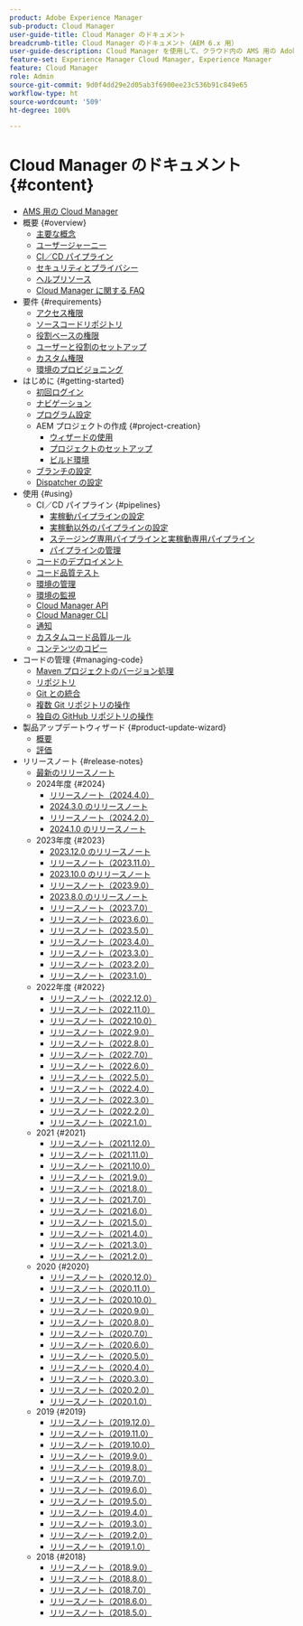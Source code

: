 ```yaml
---
product: Adobe Experience Manager
sub-product: Cloud Manager
user-guide-title: Cloud Manager のドキュメント
breadcrumb-title: Cloud Manager のドキュメント（AEM 6.x 用）
user-guide-description: Cloud Manager を使用して、クラウド内の AMS 用の Adobe Experience Manager を自己管理する方法について説明します。
feature-set: Experience Manager Cloud Manager, Experience Manager
feature: Cloud Manager
role: Admin
source-git-commit: 9d0f4dd29e2d05ab3f6900ee23c536b91c849e65
workflow-type: ht
source-wordcount: '509'
ht-degree: 100%

---
```



# Cloud Manager のドキュメント {#content}

+ [AMS 用の Cloud Manager](/help/introduction.md)
+ 概要 {#overview}
   + [主要な概念](/help/overview/key-concepts.md)
   + [ユーザージャーニー](/help/overview/user-journey.md)
   + [CI／CD パイプライン](/help/overview/ci-cd-pipelines.md)
   + [セキュリティとプライバシー](/help/overview/security-and-privacy.md)
   + [ヘルプリソース](/help/overview/help-resources.md)
   + [Cloud Manager に関する FAQ](/help/overview/faqs.md)
+ 要件 {#requirements}
   + [アクセス権限](/help/requirements/access-rights.md)
   + [ソースコードリポジトリ](/help/requirements/source-code-repository.md)
   + [役割ベースの権限](/help/requirements/role-based-permissions.md)
   + [ユーザーと役割のセットアップ](/help/requirements/users-and-roles.md)
   + [カスタム権限](/help/using/custom-permissions.md)
   + [環境のプロビジョニング](/help/requirements/environment-provisioning.md)
+ はじめに {#getting-started}
   + [初回ログイン](/help/getting-started/first-time-login.md)
   + [ナビゲーション](/help/getting-started/navigation.md)
   + [プログラム設定](/help/getting-started/program-setup.md)
   + AEM プロジェクトの作成 {#project-creation}
      + [ウィザードの使用](/help/getting-started/using-the-wizard.md)
      + [プロジェクトのセットアップ](/help/getting-started/project-setup.md)
      + [ビルド環境](/help/getting-started/build-environment.md)
   + [ブランチの設定](/help/getting-started/configuring-branches.md)
   + [Dispatcher の設定](/help/getting-started/dispatcher-configurations.md)
+ 使用 {#using}
   + CI／CD パイプライン {#pipelines}
      + [実稼動パイプラインの設定](/help/using/production-pipelines.md)
      + [実稼動以外のパイプラインの設定](/help/using/non-production-pipelines.md)
      + [ステージング専用パイプラインと実稼動専用パイプライン](/help/using/stage-prod-only.md)
      + [パイプラインの管理](/help/using/managing-pipelines.md)
   + [コードのデプロイメント](/help/using/code-deployment.md)
   + [コード品質テスト](/help/using/code-quality-testing.md)
   + [環境の管理](/help/using/managing-environments.md)
   + [環境の監視](/help/using/monitoring-environments.md)
   + [Cloud Manager API](https://developer.adobe.com/experience-cloud/cloud-manager/reference/api/)
   + [Cloud Manager CLI](https://github.com/adobe/aio-cli-plugin-cloudmanager/blob/main/README.md)
   + [通知](/help/using/notifications.md)
   + [カスタムコード品質ルール](/help/using/custom-code-quality-rules.md)
   + [コンテンツのコピー](/help/using/content-copy.md)
+ コードの管理 {#managing-code}
   + [Maven プロジェクトのバージョン処理](/help/managing-code/maven-project-version.md)
   + [リポジトリ](/help/managing-code/repositories.md)
   + [Git との統合](/help/managing-code/git-integration.md)
   + [複数 Git リポジトリの操作](/help/managing-code/multiple-git-repos.md)
   + [独自の GitHub リポジトリの操作](/help/managing-code/byo-github.md)
+ 製品アップデートウィザード {#product-update-wizard}
   + [概要](/help/product-update-wizard/overview.md)
   + [評価](/help/product-update-wizard/evaluation.md)
+ リリースノート {#release-notes}
   + [最新のリリースノート](/help/release-notes/current.md)
   + 2024年度 {#2024}
      + [リリースノート（2024.4.0）](/help/release-notes/2024/2024-4-0.md)
      + [2024.3.0 のリリースノート](/help/release-notes/2024/2024-3-0.md)
      + [リリースノート（2024.2.0）](/help/release-notes/2024/2024-2-0.md)
      + [2024.1.0 のリリースノート](/help/release-notes/2024/2024-1-0.md)
   + 2023年度 {#2023}
      + [2023.12.0 のリリースノート](/help/release-notes/2023/2023-12-0.md)
      + [リリースノート（2023.11.0）](/help/release-notes/2023/2023-11-0.md)
      + [2023.10.0 のリリースノート](/help/release-notes/2023/2023-10-0.md)
      + [リリースノート（2023.9.0）](/help/release-notes/2023/2023-9-0.md)
      + [2023.8.0 のリリースノート](/help/release-notes/2023/2023-8-0.md)
      + [リリースノート（2023.7.0）](/help/release-notes/2023/2023-7-0.md)
      + [リリースノート（2023.6.0）](/help/release-notes/2023/2023-6-0.md)
      + [リリースノート（2023.5.0）](/help/release-notes/2023/2023-5-0.md)
      + [リリースノート（2023.4.0）](/help/release-notes/2023/2023-4-0.md)
      + [リリースノート（2023.3.0）](/help/release-notes/2023/2023-3-0.md)
      + [リリースノート（2023.2.0）](/help/release-notes/2023/2023-2-0.md)
      + [リリースノート（2023.1.0）](/help/release-notes/2023/2023-1-0.md)
   + 2022年度 {#2022}
      + [リリースノート（2022.12.0）](/help/release-notes/2022/2022-12-0.md)
      + [リリースノート（2022.11.0）](/help/release-notes/2022/2022-11-0.md)
      + [リリースノート（2022.10.0）](/help/release-notes/2022/2022-10-0.md)
      + [リリースノート（2022.9.0）](/help/release-notes/2022/2022-9-0.md)
      + [リリースノート（2022.8.0）](/help/release-notes/2022/2022-8-0.md)
      + [リリースノート（2022.7.0）](/help/release-notes/2022/2022-7-0.md)
      + [リリースノート（2022.6.0）](/help/release-notes/2022/2022-6-0.md)
      + [リリースノート（2022.5.0）](/help/release-notes/2022/2022-5-0.md)
      + [リリースノート（2022.4.0）](/help/release-notes/2022/2022-4-0.md)
      + [リリースノート（2022.3.0）](/help/release-notes/2022/2022-3-0.md)
      + [リリースノート（2022.2.0）](/help/release-notes/2022/2022-2-0.md)
      + [リリースノート（2022.1.0）](/help/release-notes/2022/2022-1-0.md)
   + 2021 {#2021}
      + [リリースノート（2021.12.0）](/help/release-notes/2021/2021-12-0.md)
      + [リリースノート（2021.11.0）](/help/release-notes/2021/2021-11-0.md)
      + [リリースノート（2021.10.0）](/help/release-notes/2021/2021-10-0.md)
      + [リリースノート（2021.9.0）](/help/release-notes/2021/2021-9-0.md)
      + [リリースノート（2021.8.0）](/help/release-notes/2021/2021-8-0.md)
      + [リリースノート（2021.7.0）](/help/release-notes/2021/2021-7-0.md)
      + [リリースノート（2021.6.0）](/help/release-notes/2021/2021-6-0.md)
      + [リリースノート（2021.5.0）](/help/release-notes/2021/2021-5-0.md)
      + [リリースノート（2021.4.0）](/help/release-notes/2021/2021-4-0.md)
      + [リリースノート（2021.3.0）](/help/release-notes/2021/2021-3-0.md)
      + [リリースノート（2021.2.0）](/help/release-notes/2021/2021-2-0.md)
   + 2020 {#2020}
      + [リリースノート（2020.12.0）](/help/release-notes/2020/2020-12-0.md)
      + [リリースノート（2020.11.0）](/help/release-notes/2020/2020-11-0.md)
      + [リリースノート（2020.10.0）](/help/release-notes/2020/2020-10-0.md)
      + [リリースノート（2020.9.0）](/help/release-notes/2020/2020-9-0.md)
      + [リリースノート（2020.8.0）](/help/release-notes/2020/2020-8-0.md)
      + [リリースノート（2020.7.0）](/help/release-notes/2020/2020-7-0.md)
      + [リリースノート（2020.6.0）](/help/release-notes/2020/2020-6-0.md)
      + [リリースノート（2020.5.0）](/help/release-notes/2020/2020-5-0.md)
      + [リリースノート（2020.4.0）](/help/release-notes/2020/2020-4-0.md)
      + [リリースノート（2020.3.0）](/help/release-notes/2020/2020-3-0.md)
      + [リリースノート（2020.2.0）](/help/release-notes/2020/2020-2-0.md)
      + [リリースノート（2020.1.0）](/help/release-notes/2020/2020-1-0.md)
   + 2019 {#2019}
      + [リリースノート（2019.12.0）](/help/release-notes/2019/2019-12-0.md)
      + [リリースノート（2019.11.0）](/help/release-notes/2019/2019-11-0.md)
      + [リリースノート（2019.10.0）](/help/release-notes/2019/2019-10-0.md)
      + [リリースノート（2019.9.0）](/help/release-notes/2019/2019-9-0.md)
      + [リリースノート（2019.8.0）](/help/release-notes/2019/2019-8-0.md)
      + [リリースノート（2019.7.0）](/help/release-notes/2019/2019-7-0.md)
      + [リリースノート（2019.6.0）](/help/release-notes/2019/2019-6-0.md)
      + [リリースノート（2019.5.0）](/help/release-notes/2019/2019-5-0.md)
      + [リリースノート（2019.4.0）](/help/release-notes/2019/2019-4-0.md)
      + [リリースノート（2019.3.0）](/help/release-notes/2019/2019-3-0.md)
      + [リリースノート（2019.2.0）](/help/release-notes/2019/2019-2-0.md)
      + [リリースノート（2019.1.0）](/help/release-notes/2019/2019-1-0.md)
   + 2018 {#2018}
      + [リリースノート（2018.9.0）](/help/release-notes/2018/2018-9-0.md)
      + [リリースノート（2018.8.0）](/help/release-notes/2018/2018-8-0.md)
      + [リリースノート（2018.7.0）](/help/release-notes/2018/2018-7-0.md)
      + [リリースノート（2018.6.0）](/help/release-notes/2018/2018-6-0.md)
      + [リリースノート（2018.5.0）](/help/release-notes/2018/2018-5-0.md)
